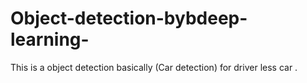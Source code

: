 # Object-detection-bybdeep-learning-
This is a object detection basically (Car detection) for driver less car .

